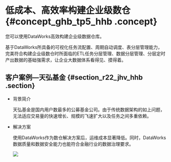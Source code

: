 # 低成本、高效率构建企业级数仓 {#concept_ghb_tp5_hhb .concept}

您可以使用DataWorks高效构建企业级数据仓库。

基于DataWorks所具备的可视化任务流配置、周期自动调度、表分层管理能力，完美符合构建企业级数仓时所面临的ETL任务分层管理、数据分层管理、分层定时产出数据的基础强需求，让企业大数据体系看得见、摸得着。

## 客户案例—天弘基金 {#section_r22_jhv_hhb .section}

-   背景简介

    天弘基金是国内用户数最多的公募基金公司。由于传统数据架构的如上问题，无法适应交易量的快速增长、规模的飞速扩大以及任务之间多重依赖。

-   解决方案

    使用DataWorks作为数仓解决方案后，运维成本显著降低。同时，DataWorks数据质量和数据安全能力也能符合金融行业的数据治理要求。

    ![](http://static-aliyun-doc.oss-cn-hangzhou.aliyuncs.com/assets/img/154551/155540954744568_zh-CN.jpg)


